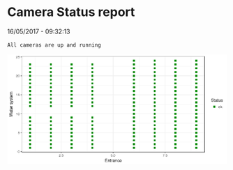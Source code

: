 Camera Status report
================
16/05/2017 - 09:32:13

    All cameras are up and running

![](camreport_files/figure-markdown_github/unnamed-chunk-2-1.png)
